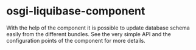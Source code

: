osgi-liquibase-component
========================

With the help of the component it is possible to update database schema easily
from the different bundles. See the very simple API and the configuration
points of the component for more details.
